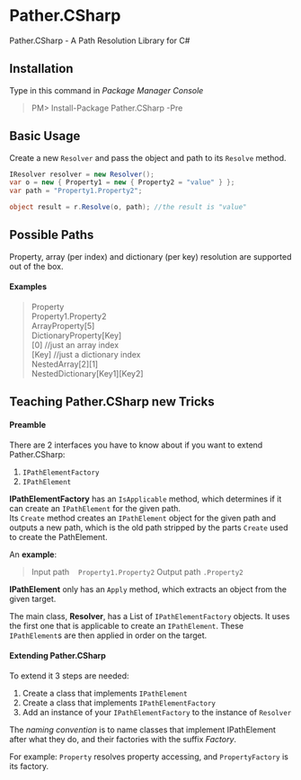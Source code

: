 # Pather.CSharp
Pather.CSharp - A Path Resolution Library for C#

## Installation
Type in this command in *Package Manager Console*

>PM> Install-Package Pather.CSharp -Pre

## Basic Usage
Create a new `Resolver` and pass the object and path to its `Resolve` method.

```C#
IResolver resolver = new Resolver();
var o = new { Property1 = new { Property2 = "value" } };
var path = "Property1.Property2";

object result = r.Resolve(o, path); //the result is "value"
```

## Possible Paths

Property, array (per index) and dictionary (per key) resolution are supported out of the box.

#### Examples

> Property  
> Property1.Property2  
> ArrayProperty[5]  
> DictionaryProperty[Key]  
> [0]   //just an array index  
> [Key] //just a dictionary index  
> NestedArray[2][1]  
> NestedDictionary[Key1][Key2]  

## Teaching Pather.CSharp new Tricks

#### Preamble

There are 2 interfaces you have to know about if you want to extend Pather.CSharp:

1. `IPathElementFactory`
2. `IPathElement`

**IPathElementFactory** has an `IsApplicable` method, which determines if it can create an `IPathElement`
for the given path.  
Its `Create` method creates an `IPathElement` object for the given path and 
outputs a new path, which is the old path stripped by the parts `Create` used to create the PathElement.  

An **example**:  
>Input path &nbsp;&nbsp;&nbsp;`Property1.Property2`
>Output path `.Property2`

**IPathElement** only has an `Apply` method, which extracts an object from the given target.

The main class, **Resolver**, has a List of `IPathElementFactory` objects. It uses the first one that
is applicable to create an `IPathElement`. These `IPathElement`s are then applied in order on the 
target.

#### Extending Pather.CSharp

To extend it 3 steps are needed:

1. Create a class that implements `IPathElement`
2. Create a class that implements `IPathElementFactory`
3. Add an instance of your `IPathElementFactory` to the instance of `Resolver`

The *naming convention* is to name classes that implement IPathElement after what they do, 
and their factories with the suffix *Factory*.  

For example: `Property` resolves property accessing, and `PropertyFactory` is its factory.